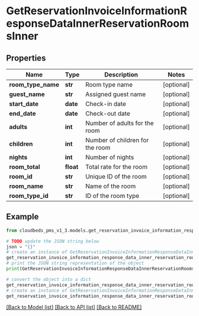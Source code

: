 # GetReservationInvoiceInformationResponseDataInnerReservationRoomsInner


## Properties

Name | Type | Description | Notes
------------ | ------------- | ------------- | -------------
**room_type_name** | **str** | Room type name | [optional] 
**guest_name** | **str** | Assigned guest name | [optional] 
**start_date** | **date** | Check-in date | [optional] 
**end_date** | **date** | Check-out date | [optional] 
**adults** | **int** | Number of adults for the room | [optional] 
**children** | **int** | Number of children for the room | [optional] 
**nights** | **int** | Number of nights | [optional] 
**room_total** | **float** | Total rate for the room | [optional] 
**room_id** | **str** | Unique ID of the room | [optional] 
**room_name** | **str** | Name of the room | [optional] 
**room_type_id** | **str** | ID of the room type | [optional] 

## Example

```python
from cloudbeds_pms_v1_3.models.get_reservation_invoice_information_response_data_inner_reservation_rooms_inner import GetReservationInvoiceInformationResponseDataInnerReservationRoomsInner

# TODO update the JSON string below
json = "{}"
# create an instance of GetReservationInvoiceInformationResponseDataInnerReservationRoomsInner from a JSON string
get_reservation_invoice_information_response_data_inner_reservation_rooms_inner_instance = GetReservationInvoiceInformationResponseDataInnerReservationRoomsInner.from_json(json)
# print the JSON string representation of the object
print(GetReservationInvoiceInformationResponseDataInnerReservationRoomsInner.to_json())

# convert the object into a dict
get_reservation_invoice_information_response_data_inner_reservation_rooms_inner_dict = get_reservation_invoice_information_response_data_inner_reservation_rooms_inner_instance.to_dict()
# create an instance of GetReservationInvoiceInformationResponseDataInnerReservationRoomsInner from a dict
get_reservation_invoice_information_response_data_inner_reservation_rooms_inner_from_dict = GetReservationInvoiceInformationResponseDataInnerReservationRoomsInner.from_dict(get_reservation_invoice_information_response_data_inner_reservation_rooms_inner_dict)
```
[[Back to Model list]](../README.md#documentation-for-models) [[Back to API list]](../README.md#documentation-for-api-endpoints) [[Back to README]](../README.md)



